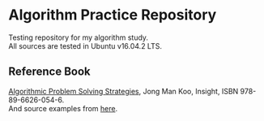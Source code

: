 Algorithm Practice Repository
=================================
Testing repository for my algorithm study.  
All sources are tested in Ubuntu v16.04.2 LTS.  

Reference Book
---------------------------------
[Algorithmic Problem Solving Strategies](https://goo.gl/9gEUa3), Jong Man Koo, Insight, ISBN 978-89-6626-054-6.  
And source examples from [here](http://book.algospot.com/src.html).

